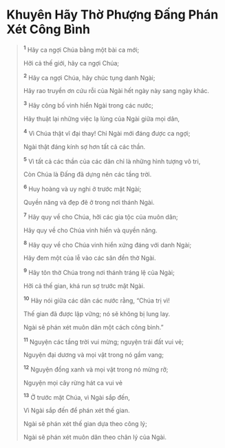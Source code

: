 # Khuyên Hãy Thờ Phượng Ðấng Phán Xét Công Bình

> <sup><b>1</b></sup> Hãy ca ngợi Chúa bằng một bài ca mới;
>
> Hỡi cả thế giới, hãy ca ngợi Chúa;
>
> <sup><b>2</b></sup> Hãy ca ngợi Chúa, hãy chúc tụng danh Ngài;
>
> Hãy rao truyền ơn cứu rỗi của Ngài hết ngày này sang ngày khác.
>
> <sup><b>3</b></sup> Hãy công bố vinh hiển Ngài trong các nước;
>
> Hãy thuật lại những việc lạ lùng của Ngài giữa mọi dân,
>
> <sup><b>4</b></sup> Vì Chúa thật vĩ đại thay! Chỉ Ngài mới đáng được ca ngợi;
>
> Ngài thật đáng kính sợ hơn tất cả các thần.
>
> <sup><b>5</b></sup> Vì tất cả các thần của các dân chỉ là những hình tượng vô tri,
>
> Còn Chúa là Ðấng đã dựng nên các tầng trời.
>
> <sup><b>6</b></sup> Huy hoàng và uy nghi ở trước mặt Ngài;
>
> Quyền năng và đẹp đẽ ở trong nơi thánh Ngài.
>
> <sup><b>7</b></sup> Hãy quy về cho Chúa, hỡi các gia tộc của muôn dân;
>
> Hãy quy về cho Chúa vinh hiển và quyền năng.
>
> <sup><b>8</b></sup> Hãy quy về cho Chúa vinh hiển xứng đáng với danh Ngài;
>
> Hãy đem một của lễ vào các sân đền thờ Ngài.
>
> <sup><b>9</b></sup> Hãy tôn thờ Chúa trong nơi thánh tráng lệ của Ngài;
>
> Hỡi cả thế gian, khá run sợ trước mặt Ngài.
>
> <sup><b>10</b></sup> Hãy nói giữa các dân các nước rằng, “Chúa trị vì!
>
> Thế gian đã được lập vững; nó sẽ không bị lung lay.
>
> Ngài sẽ phán xét muôn dân một cách công bình.”
>
> <sup><b>11</b></sup> Nguyện các tầng trời vui mừng; nguyện trái đất vui vẻ;
>
> Nguyện đại dương và mọi vật trong nó gầm vang;
>
> <sup><b>12</b></sup> Nguyện đồng xanh và mọi vật trong nó mừng rỡ;
>
> Nguyện mọi cây rừng hát ca vui vẻ
>
> <sup><b>13</b></sup> Ở trước mặt Chúa, vì Ngài sắp đến,
>
> Vì Ngài sắp đến để phán xét thế gian.
>
> Ngài sẽ phán xét thế gian dựa theo công lý;
>
> Ngài sẽ phán xét muôn dân theo chân lý của Ngài.
